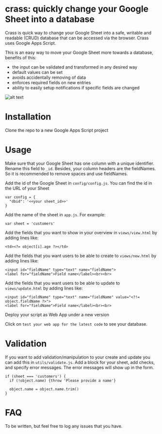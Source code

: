 # crass: quickly change your Google Sheet into a database
Crass is quick way to change your Google Sheet into a safe, writable and readable (CRUD) database that can be accessed via the browser.
Crass uses Google Apps Script.

This is an easy way to move your Google Sheet more towards a database, benefits of this:
* the input can be validated and transformed in any desired way
* default values can be set
* avoids accidentally removing of data
* enforces required fields on new entries
* ability to easily setup notifications if specific fields are changed

![alt text](https://github.com/chrisrutte/crass/src/public/capture.png "Result")

# Installation

Clone the repo to a new Google Apps Script project

# Usage

Make sure that your Google Sheet has one column with a unique identifier. Rename this field to `_id`. Besides, your column headers are the fieldNames. So it is recommended to remove spaces and use fieldNames.

Add the id of the Google Sheet in `config/config.js`. You can find the id in the URL of your Sheet

    var config = {
      "dbid": '<<your sheet_id>>'
    }

Add the name of the sheet in `app.js`. For example:

    var sheet = 'customers'

Add the fields that you want to show in your overview in `views/view.html` by adding lines like:

    <td><?= object[i].age ?></td>

Add the fields that you want users to be able to create to `views/new.html` by adding lines like:

    <input id="fieldName" type="text" name="fieldName">
    <label for="fieldName">Field name</label><br><br> 

Add the fields that you want users to be able to update to `views/update.html` by adding lines like:

    <input id="fieldName" type="text" name="fieldName" value="<?!= object.fieldName ?>">
    <label for="fieldName">Field name</label><br><br> 

Deploy your script as Web App under a new version

Click on `test your web app for the latest code` to see your database.

# Validation

If you want to add validation/manipulation to your create and update you can add this in `utils/validate.js`. Add a block for your sheet, add checks, and specify error messages. The error messages will show up in the form.

    if (sheet === 'customers') {
      if (!object.name) {throw 'Please provide a name'}
    
      object.name = object.name.trim()
    }

  # FAQ

  To be written, but feel free to log any issues that you have. 
